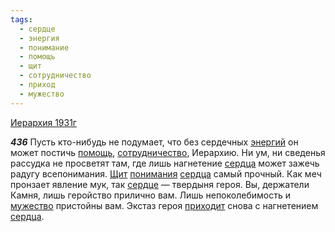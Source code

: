 ```yaml
---
tags:
  - сердце
  - энергия
  - понимание
  - помощь
  - щит
  - сотрудничество
  - приход
  - мужество
---
```


[Иерархия 1931г](/agni/1931)

___436___
Пусть кто-нибудь не подумает, что без сердечных [энергий](/tag/#энергия) он может постичь [помощь](/tag/#помощь), [сотрудничество](/tag/#сотрудничество), Иерархию. Ни ум, ни сведенья рассудка не просветят там, где лишь нагнетение [сердца](/tag/#[сердце](/tag/#сердце)) может зажечь радугу всепонимания. [Щит](/tag/#щит) [понимания](/tag/#понимание) [сердца](/tag/#[сердце](/tag/#сердце)) самый прочный. Как меч пронзает явление мук, так [сердце](/tag/#сердце) — твердыня героя. Вы, держатели Камня, лишь геройство прилично вам. Лишь непоколебимость и [мужество](/tag/#мужество) пристойны вам. Экстаз героя [приходит](/tag/#приход) снова с нагнетением [сердца](/tag/#[сердце](/tag/#сердце)).   

